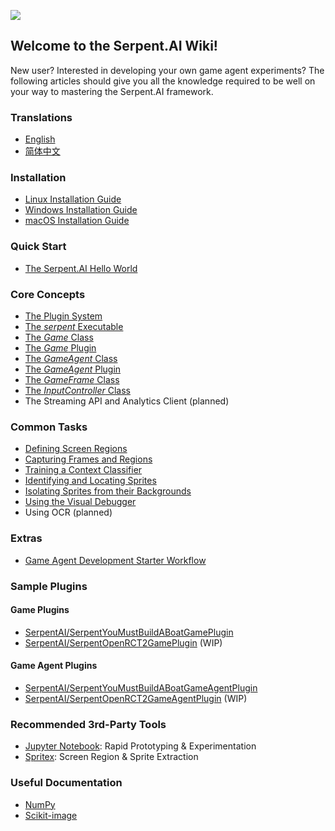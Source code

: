 ![](https://s3.ca-central-1.amazonaws.com/serpent-ai-assets/wiki/wiki_home.png)

## Welcome to the Serpent.AI Wiki!
New user? Interested in developing your own game agent experiments? The following articles should give you all the knowledge required to be well on your way to mastering the Serpent.AI framework.

### Translations

* [English](Home)
* [简体中文](Home_zh_cn)

### Installation

* [Linux Installation Guide](https://github.com/SerpentAI/Serpent/wiki/Linux-Installation-Guide)
* [Windows Installation Guide](https://github.com/SerpentAI/SerpentAI/wiki/Windows-Installation-Guide)
* [macOS Installation Guide](https://github.com/SerpentAI/SerpentAI/wiki/macOS-Installation-Guide)

### Quick Start

* [The Serpent.AI Hello World](https://github.com/SerpentAI/SerpentAI/wiki/The-Serpent.AI-Hello-World)

### Core Concepts

* [The Plugin System](https://github.com/SerpentAI/SerpentAI/wiki/The-Serpent.AI-Plugin-System)
* [The _serpent_ Executable](https://github.com/SerpentAI/SerpentAI/wiki/The-'serpent'-Executable)
* [The _Game_ Class](https://github.com/SerpentAI/SerpentAI/wiki/The-'Game'-Class)
* [The _Game_ Plugin](https://github.com/SerpentAI/SerpentAI/wiki/The-'Game'-Plugin)
* [The _GameAgent_ Class](https://github.com/SerpentAI/SerpentAI/wiki/The-'GameAgent'-Class)
* [The _GameAgent_ Plugin](https://github.com/SerpentAI/SerpentAI/wiki/The-'GameAgent'-Plugin)
* [The _GameFrame_ Class](https://github.com/SerpentAI/SerpentAI/wiki/The-'GameFrame'-Class)
* [The _InputController_ Class](https://github.com/SerpentAI/SerpentAI/wiki/The-'InputController'-Class)
* The Streaming API and Analytics Client (planned)

### Common Tasks

* [Defining Screen Regions](https://github.com/SerpentAI/SerpentAI/wiki/Defining-Screen-Regions)
* [Capturing Frames and Regions](https://github.com/SerpentAI/SerpentAI/wiki/Capturing-Frames-and-Regions)
* [Training a Context Classifier](https://github.com/SerpentAI/SerpentAI/wiki/Training-a-Context-Classifier)
* [Identifying and Locating Sprites](https://github.com/SerpentAI/SerpentAI/wiki/Identifying-and-Locating-Sprites)
* [Isolating Sprites from their Backgrounds](https://github.com/SerpentAI/SerpentAI/wiki/Isolating-Sprites-from-their-Backgrounds)
* [Using the Visual Debugger](https://github.com/SerpentAI/SerpentAI/wiki/Using-the-Visual-Debugger)
* Using OCR (planned)

### Extras

* [Game Agent Development Starter Workflow](https://github.com/SerpentAI/SerpentAI/wiki/Game-Agent-Development-Starter-Workflow)

### Sample Plugins

#### Game Plugins

* [SerpentAI/SerpentYouMustBuildABoatGamePlugin](https://github.com/SerpentAI/SerpentYouMustBuildABoatGamePlugin)
* [SerpentAI/SerpentOpenRCT2GamePlugin](https://github.com/SerpentAI/SerpentOpenRCT2GamePlugin) (WIP)

#### Game Agent Plugins

* [SerpentAI/SerpentYouMustBuildABoatGameAgentPlugin](https://github.com/SerpentAI/SerpentYouMustBuildABoatGameAgentPlugin)
* [SerpentAI/SerpentOpenRCT2GameAgentPlugin](https://github.com/SerpentAI/SerpentOpenRCT2GameAgentPlugin) (WIP)

### Recommended 3rd-Party Tools

* [Jupyter Notebook](https://github.com/jupyter/notebook): Rapid Prototyping & Experimentation
* [Spritex](https://github.com/codetorex/spritex): Screen Region & Sprite Extraction

### Useful Documentation

* [NumPy](https://docs.scipy.org/doc/numpy-dev/dev/)
* [Scikit-image](http://scikit-image.org/docs/stable/)